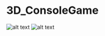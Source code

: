 # 3D_ConsoleGame
![alt text](http://ilinblog.ru/public/img/articles_img/bdw4M9_zoB.jpg)
![alt text](http://ilinblog.ru/public/gifs/pseudo3d1/result1.gif)
